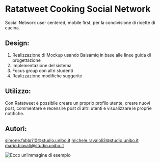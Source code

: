 # Ratatweet Cooking Social Network
Social Network user centered, mobile first, per la condivisione di ricette di cucina.

## Design:
1. Realizzazione di Mockup usando Balsamiq in base alle linee guida di progettazione
2. Implementazione del sistema 
3. Focus group con altri studenti
4. Realizzazione modifiche suggerite

## Utilizzo:
Con Ratatweet è possibile creare un proprio profilo utente, creare nuovi post, commentare e recensire post di altri utenti e visualizzare le proprie notifiche.

## Autori:
simone.fabbri10@studio.unibo.it
michele.ravaioli3@studio.unibo.it
mario.biavati@studio.unibo.it

![Ecco un’immagine di esempio](https://github.com/mario-biavati/Ratatweet/tree/main/img/schermata.png)